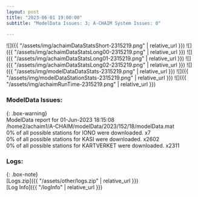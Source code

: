 ```yaml
---
layout: post
title: "2023-06-01 19:00:00"
subtitle: "ModelData Issues: 3; A-CHAIM System Issues: 0"

---
```


![]({{ "/assets/img/achaimDataStatsShort-2315219.png" | relative_url }})
![]({{ "/assets/img/achaimDataStatsLong00-2315219.png" | relative_url }})
![]({{ "/assets/img/achaimDataStatsLong01-2315219.png" | relative_url }})
![]({{ "/assets/img/achaimDataStatsLong02-2315219.png" | relative_url }})
![]({{ "/assets/img/modelDataDataStats-2315219.png" | relative_url }})
![]({{ "/assets/img/modelDataStationStats-2315219.png" | relative_url }})
![]({{ "/assets/img/achaimRunTime-2315219.png" | relative_url }})


### ModelData Issues:  
  
{: .box-warning}  
 ModelData report for 01-Jun-2023 18:15:08   
 /home2/achaim1/A-CHAIM/modelData/2023/152/18/modelData.mat   
 0% of all possible stations for IONO were downloaded. x7   
 0% of all possible stations for KASI were downloaded. x2602   
 0% of all possible stations for KARTVERKET were downloaded. x2311   
  


### Logs:  
  
{: .box-note}  
[Logs.zip]({{ "/assets/other/logs.zip" | relative_url }})  
[Log Info]({{ "/logInfo" | relative_url }})  
